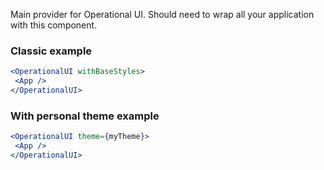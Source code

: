 Main provider for Operational UI. Should need to wrap all your application with this component.

### Classic example
```jsx static
<OperationalUI withBaseStyles>
 <App />
</OperationalUI>
```

### With personal theme example
```jsx static
<OperationalUI theme={myTheme}>
 <App />
</OperationalUI>
```